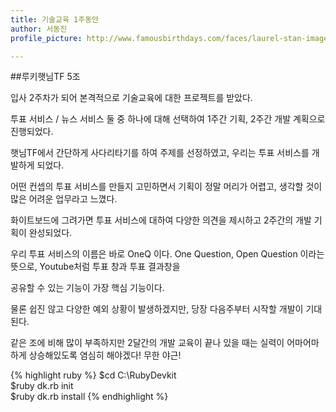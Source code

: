 ```yaml
---
title: 기술교육 1주동안
author: 서동진
profile_picture: http://www.famousbirthdays.com/faces/laurel-stan-image.jpg

---
```



##루키햇님TF 5조

입사 2주차가 되어 본격적으로 기술교육에 대한 프로젝트를 받았다.

투표 서비스 / 뉴스 서비스 둘 중 하나에 대해 선택하여 1주간 기획, 2주간 개발 계획으로 진행되었다.

햇님TF에서 간단하게 사다리타기를 하여 주제를 선정하였고, 우리는 투표 서비스를 개발하게 되었다.

어떤 컨셉의 투표 서비스를 만들지 고민하면서 기획이 정말 머리가 어렵고, 생각할 것이 많은 어려운 업무라고 느꼈다.

화이트보드에 그려가면 투표 서비스에 대하여 다양한 의견을 제시하고 2주간의 개발 기획이 완성되었다. 

우리 투표 서비스의 이름은 바로 OneQ 이다. One Question, Open Question 이라는 뜻으로, Youtube처럼 투표 창과 투표 결과창을

공유할 수 있는 기능이 가장 핵심 기능이다.

물론 쉽진 않고 다양한 예외 상황이 발생하겠지만, 당장 다음주부터 시작할 개발이 기대된다.

같은 조에 비해 많이 부족하지만 2달간의 개발 교육이 끝나 있을 때는 실력이 어마어마하게 상승해있도록 염심히 해야겠다! 무한 야근!

{% highlight ruby %}
$cd C:\RubyDevkit  
$ruby dk.rb init  
$ruby dk.rb install
{% endhighlight %}
